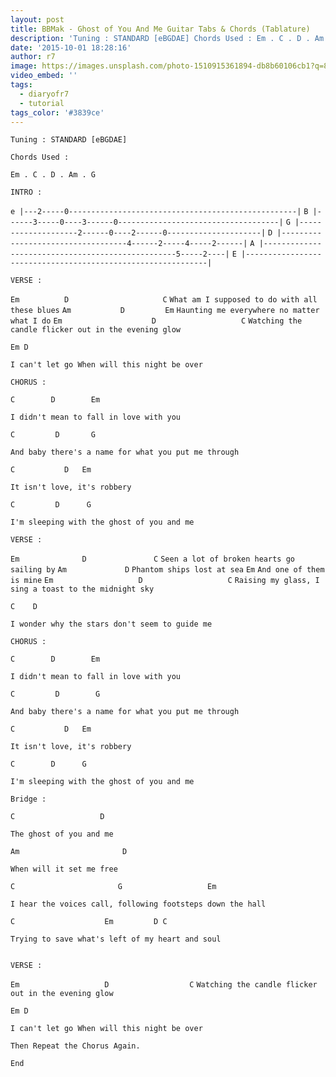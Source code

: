 ```yaml
---
layout: post
title: BBMak - Ghost of You And Me Guitar Tabs & Chords (Tablature)
description: 'Tuning : STANDARD [eBGDAE] Chords Used : Em . C . D . Am . G INTRO : e |---2-----0---------------------------------------------------|B |------3--...'
date: '2015-10-01 18:28:16'
author: r7
image: https://images.unsplash.com/photo-1510915361894-db8b60106cb1?q=80&w=2940&auto=format&fit=crop&ixlib=rb-4.1.0&ixid=M3wxMjA3fDB8MHxwaG90by1wYWdlfHx8fGVufDB8fHx8fA%3D%3D
video_embed: ''
tags:
  - diaryofr7
  - tutorial
tags_color: '#3839ce'
---
```

`Tuning : STANDARD [eBGDAE]`

`Chords Used :`

`Em . C . D . Am . G`

`INTRO :`

`e |---2-----0---------------------------------------------------|`
`B |------3-----0----3------0------------------------------------|`
`G |--------------------2------0----2------0---------------------|`
`D |-----------------------------------4------2-----4-----2------|`
`A |--------------------------------------------------5-----2----|`
`E |-------------------------------------------------------------|`

`VERSE :`

`Em          D                     C`
`What am I supposed to do with all these blues`
`Am           D         Em`
`Haunting me everywhere no matter what I do`
`Em                    D                   C`
`Watching the candle flicker out in the evening glow`

```
Em D
```

`I can't let go When will this night be over`

`CHORUS :`

```
C        D        Em
```

`I didn't mean to fall in love with you`

```
C         D       G
```

`And baby there's a name for what you put me through`

```
C           D   Em
```

`It isn't love, it's robbery`

```
C         D      G
```

`I'm sleeping with the ghost of you and me`

`VERSE :`

`Em              D               C`
`Seen a lot of broken hearts go sailing by`
`Am             D`
`Phantom ships lost at sea`
`Em`
`And one of them is mine`
`Em                   D                   C`
`Raising my glass, I sing a toast to the midnight sky`

```
C    D
```

`I wonder why the stars don't seem to guide me`

`CHORUS :`

```
C        D        Em
```

`I didn't mean to fall in love with you`

```
C         D        G
```

`And baby there's a name for what you put me through`

```
C           D   Em
```

`It isn't love, it's robbery`

```
C        D      G
```

`I'm sleeping with the ghost of you and me`

`Bridge :`

```
C                   D
```

`The ghost of you and me`

```
Am                       D
```

`When will it set me free`

```
C                       G                   Em
```

`I hear the voices call, following footsteps down the hall`

```
C                    Em         D C
```

`Trying to save what's left of my heart and soul`

```

```

`VERSE :`

`Em                   D                  C`
`Watching the candle flicker out in the evening glow`

```
Em D
```

`I can't let go When will this night be over`

`Then Repeat the Chorus Again.`

`End`
